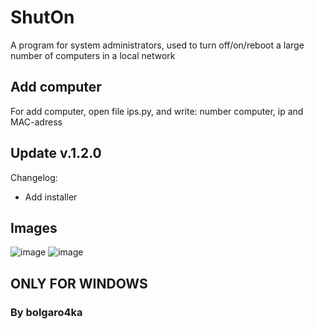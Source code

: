 # ShutOn
A program for system administrators, used to turn off/on/reboot a large number of computers in a local network

## Add computer
For add computer, open file ips.py, and write: number computer, ip and MAC-adress


## Update v.1.2.0
Changelog:
  - Add installer

## Images
![image](https://github.com/bolgaro4ka/ShutOn/assets/123888141/1fa3dfbc-c388-42e0-8cd4-4e89bce829b8)
![image](https://github.com/bolgaro4ka/ShutOn/assets/123888141/0b1c5fbc-a20e-432c-87dc-32e85cd04fa6)

## ONLY FOR WINDOWS
### By bolgaro4ka
